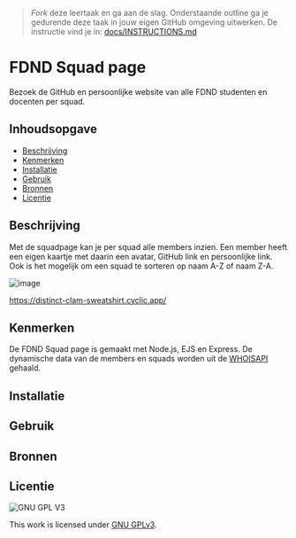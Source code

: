 > _Fork_ deze leertaak en ga aan de slag. Onderstaande outline ga je gedurende deze taak in jouw eigen GitHub omgeving uitwerken. De instructie vind je in: [docs/INSTRUCTIONS.md](docs/INSTRUCTIONS.md)

# FDND Squad page
Bezoek de GitHub en persoonlijke website van alle FDND studenten en docenten per squad.

## Inhoudsopgave

  * [Beschrijving](#beschrijving)
  * [Kenmerken](#kenmerken)
  * [Installatie](#installatie)
  * [Gebruik](#gebruik)
  * [Bronnen](#bronnen)
  * [Licentie](#licentie)

## Beschrijving
<!-- In de Beschrijving staat hoe je project er uit ziet, hoe het werkt en wat je er mee kan. -->
Met de squadpage kan je per squad alle members inzien. Een member heeft een eigen kaartje met daarin een avatar, GitHub link en persoonlijke link.
Ook is het mogelijk om een squad te sorteren op naam A-Z of naam Z-A.
<!-- Voeg een mooie poster visual toe 📸 -->
![image](https://user-images.githubusercontent.com/112861614/230779231-650efe97-4f4b-4682-bcb0-2cbe2f8e42a8.png)

<!-- Voeg een link toe naar Github Pages 🌐-->
https://distinct-clam-sweatshirt.cyclic.app/ 

## Kenmerken

De FDND Squad page is gemaakt met Node.js, EJS en Express. De dynamische data van de members en squads worden uit de [WHOISAPI](https://whois.fdnd.nl/api/v1/squad/) gehaald.



<!-- Bij Kenmerken staat welke technieken zijn gebruikt en hoe. Wat is de HTML structuur? Wat zijn de belangrijkste dingen in CSS? Wat is er met Javascript gedaan en hoe? Misschien heb je een framwork of library gebruikt? -->

## Installatie
<!-- Bij Installatie staat stap-voor-stap beschreven hoe je de development omgeving moet inrichten om aan de repository te kunnen werken. -->

## Gebruik

## Bronnen

## Licentie

![GNU GPL V3](https://www.gnu.org/graphics/gplv3-127x51.png)

This work is licensed under [GNU GPLv3](./LICENSE).
